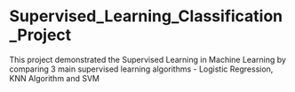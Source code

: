 # Supervised_Learning_Classification_Project
This project demonstrated the Supervised Learning in Machine Learning by comparing 3 main supervised learning algorithms - Logistic Regression, KNN Algorithm and SVM

